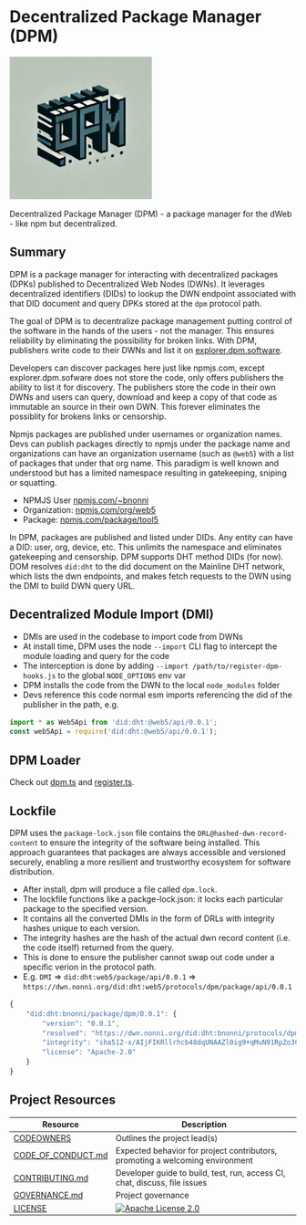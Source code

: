 # Decentralized Package Manager (DPM)

<img src="/docs/img/logo/tan/profile.webp" height=250 width=250 />

Decentralized Package Manager (DPM) - a package manager for the dWeb - like npm but decentralized.

## Summary

DPM is a package manager for interacting with decentralized packages (DPKs) published to Decentralized Web Nodes (DWNs). It leverages decentralized identifiers (DIDs) to lookup the DWN endpoint associated with that DID document and query DPKs stored at the `dpm` protocol path.

The goal of DPM is to decentralize package management putting control of the software in the hands of the users - not the manager. This ensures reliability by eliminating the possibility for broken links. With DPM, publishers write code to their DWNs and list it on [explorer.dpm.software](explorer.dpm.software).

Developers can discover packages here just like npmjs.com, except explorer.dpm.sofware does not store the code, only offers publishers the ability to list it for discovery. The publishers store the code in their own DWNs and users can query, download and keep a copy of that code as immutable an source in their own DWN. This forever eliminates the possiblity for brokens links or censorship.

Npmjs packages are published under usernames or organization names. Devs can publish packages directly to npmjs under the package name and organizations can have an organization username (such as `@web5`) with a list of packages that under that org name. This paradigm is well known and understood but has a limited namespace resulting in gatekeeping, sniping or squatting.

* NPMJS User [npmjs.com/~bnonni](https://npmjs.com/~bnonni)
* Organization: [npmjs.com/org/web5](https://npmjs.com/org/web5)
* Package: [npmjs.com/package/tool5](npmjs.com/package/tool5)

In DPM, packages are published and listed under DIDs. Any entity can have a DID: user, org, device, etc. This unlimits the namespace and eliminates gatekeeping and censorship. DPM supports DHT method DIDs (for now). DOM resolves `did:dht` to the did document on the Mainline DHT network, which lists the dwn endpoints, and makes fetch requests to the DWN using the DMI to build DWN query URL.

## Decentralized Module Import (DMI)

* DMIs are used in the codebase to import code from DWNs
* At install time, DPM uses the node `--import` CLI flag to intercept the module loading and query for the code
* The interception is done by adding `--import /path/to/register-dpm-hooks.js` to the global `NODE_OPTIONS` env var
* DPM installs the code from the DWN to the local `node_modules` folder
* Devs reference this code normal esm imports referencing the did of the publisher in the path, e.g.

```ts
import * as Web5Api from 'did:dht:@web5/api/0.0.1';
const web5Api = require('did:dht:@web5/api/0.0.1');
```

## DPM Loader

Check out [dpm.ts](/src/dpm.ts) and [register.ts](/src/register.ts).

## Lockfile

DPM uses the `package-lock.json` file contains the `DRL@hashed-dwn-record-content` to ensure the integrity of the software being installed. This approach guarantees that packages are always accessible and versioned securely, enabling a more resilient and trustworthy ecosystem for software distribution.

* After install, dpm will produce a file called `dpm.lock`.
* The lockfile functions like a packge-lock.json: it locks each particular package to the specified version.
* It contains all the converted DMIs in the form of DRLs with integrity hashes unique to each version.
* The integrity hashes are the hash of the actual dwn record content (i.e. the code itself) returned from the query.
* This is done to ensure the publisher cannot swap out code under a specific verion in the protocol path.
* E.g. `DMI` => `did:dht:web5/package/api/0.0.1` => `https://dwn.nonni.org/did:dht:web5/protocols/dpm/package/api/0.0.1`

```ts
{
    "did:dht:bnonni/package/dpm/0.0.1": {
        "version": "0.0.1",
        "resolved": "https://dwn.nonni.org/did:dht:bnonni/protocols/dpm/package/dpm/0.0.1",
        "integrity": "sha512-x/AIjFIKRllrhcb48dqUNAAZl0ig9+qMuN91RpZo3Cb2+zuibfh+KISl6+kVVyktDz230JKc208UkQwwMqyB+w==/VNCYsUA==",
        "license": "Apache-2.0"
    }
}
```

## Project Resources

| Resource                                   | Description                                                                    |
| ------------------------------------------ | ------------------------------------------------------------------------------ |
| [CODEOWNERS](./CODEOWNERS)                 | Outlines the project lead(s)                                                   |
| [CODE_OF_CONDUCT.md](./CODE_OF_CONDUCT.md) | Expected behavior for project contributors, promoting a welcoming environment |
| [CONTRIBUTING.md](./CONTRIBUTING.md)       | Developer guide to build, test, run, access CI, chat, discuss, file issues     |
| [GOVERNANCE.md](./GOVERNANCE.md)           | Project governance                                                             |
| [LICENSE](./LICENSE)                       | [![Apache License 2.0][apache-license-badge]][apache-license-link]            |

[apache-license-badge]: https://img.shields.io/badge/license-Apache%202.0-blue.svg
[apache-license-link]: https://opensource.org/licenses/Apache-2.0
